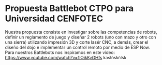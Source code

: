 # Propuesta Battlebot CTPO para Universidad CENFOTEC
Nuestra propuesta consiste en investigar sobre las competencias de robots, definir un reglamento de juego y diseñar  2 robots (uno con mazo y otro con una sierra) utilizando impresión 3D y corte lasér CNC, a demás, crear el diseño del dojo e implementar un control remoto  por medio de ESP Now.
Para nuestros Battlebots nos inspiramos en este vídeo: https://www.youtube.com/watch?v=1lOikKyGHfs 
kaslñskñlsk
